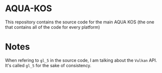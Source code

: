 # AQUA-KOS
This repository contains the source code for the main AQUA KOS (the one that contains all of the code for every platform)

# Notes
When refering to `gl_5` in the source code, I am talking about the `Vulkan` API. It's called `gl_5` for the sake of consistency.
